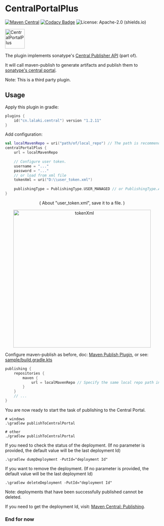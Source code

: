# CentralPortalPlus

[![Maven Central](https://img.shields.io/maven-central/v/cn.lalaki.central/central.svg?label=Maven%20Central&logo=sonatype)](https://central.sonatype.com/artifact/cn.lalaki.central/central/)
[![Codacy Badge](https://api.codacy.com/project/badge/Grade/6ca71f005bd44dc4893761c16007b0ea)](https://app.codacy.com/gh/lalakii/central-portal-plus/dashboard)
![License: Apache-2.0 (shields.io)](https://img.shields.io/badge/License-Apache--2.0-c02041?logo=apache)

[<img src="https://fastly.jsdelivr.net/gh/lalakii/central-portal-plus@master/icon.png" width="64" alt="CentralPortalPlus">](https://central.sonatype.com/artifact/cn.lalaki.central/central)

The plugin implements sonatype's [Central Publisher API](https://central.sonatype.com/api-doc) (part of).

It will call maven-publish to generate artifacts and publish them to [sonatype's central portal](https://central.sonatype.com/).

Note: This is a third party plugin.

## Usage

Apply this plugin in gradle:
```kts
plugins {
    id("cn.lalaki.central") version "1.2.11"
}
```

Add configuration:
```kts
val localMavenRepo = uri("path/of/local_repo") // The path is recommended to be set to an empty directory
centralPortalPlus {
    url = localMavenRepo
    
    // Configure user token.
    username = "..."
    password = "..."
    // or load from xml file
    tokenXml = uri("D:\\user_token.xml")
    
    publishingType = PublishingType.USER_MANAGED // or PublishingType.AUTOMATIC
}
```
<p align="center">( About "user_token.xml", save it to a file. )</p>
<p align="center">
<img src="https://fastly.jsdelivr.net/gh/lalakii/lalakii.github.io@master/tokenXml.jpg" width="450" alt="tokenXml">
</p>

Configure maven-publish as before, doc: [Maven Publish Plugin](https://docs.gradle.org/current/userguide/publishing_maven.html), or see: [sample/build.gradle.kts](https://github.com/lalakii/central-portal-plus/blob/master/sample/build.gradle.kts)
```kts
publishing {
    repositories {
        maven {
            url = localMavenRepo // Specify the same local repo path in the configuration.
        }
    }
    // ...
}
```
You are now ready to start the task of publishing to the Central Portal.
```console
# windows
.\gradlew publishToCentralPortal

# other
./gradlew publishToCentralPortal
```
If you need to check the status of the deployment. (If no parameter is provided, the default value will be the last deployment Id)
```console
.\gradlew dumpDeployment -PutId="deployment Id"
```
If you want to remove the deployment. (If no parameter is provided, the default value will be the last deployment Id)
```console
.\gradlew deleteDeployment -PutId="deployment Id"
```
Note: deployments that have been successfully published cannot be deleted.

If you need to get the deployment Id, visit: [Maven Central: Publishing](https://central.sonatype.com/publishing/deployments).

### End for now